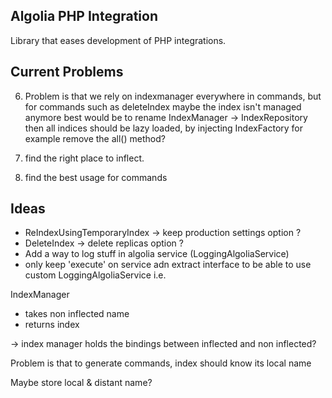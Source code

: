Algolia PHP Integration
-----------------------

Library that eases development of PHP integrations.

Current Problems
----------------

6. Problem is that we rely on indexmanager everywhere in commands, but for commands such as deleteIndex maybe the index isn't managed anymore
best would be to rename IndexManager -> IndexRepository
then all indices should be lazy loaded, by injecting IndexFactory for example 
remove the all() method?

7. find the right place to inflect.

8. find the best usage for commands


Ideas
-----
- ReIndexUsingTemporaryIndex -> keep production settings option ?
- DeleteIndex -> delete replicas option ?
- Add a way to log stuff in algolia service (LoggingAlgoliaService)
- only keep 'execute' on service adn extract interface to be able to use custom LoggingAlgoliaService i.e.


IndexManager
- takes non inflected name
- returns index

-> index manager holds the bindings between inflected and non inflected?

Problem is that to generate commands, index should know its local name

Maybe store local & distant name?
